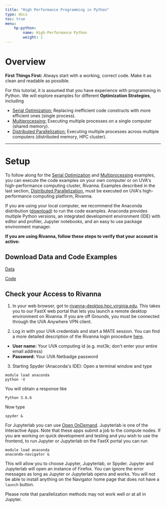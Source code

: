 ```yaml
---
title: "High Performance Programming in Python"
type: docs
toc: true
menu:
    hp-python:
        name: High-Performance Python
        weight: 1
---
```


# Overview

**First Things First:** Always start with a working, correct code. Make it as clean and readable as possible.

For this tutorial, it is assumed that you have experience with programming in Python. We will explore examples for different **Optimization Strategies**, including

* [Serial Optimization:](serial-optimization) Replacing inefficient code constructs with more efficient ones (single process).
* [Multiprocessing:](multiprocessing) Executing multiple processes on a single computer (shared memory).
* [Distributed Parallelization:](distributed-parallelization) Executing multiple processes across multiple computers (distributed memory, HPC cluster).

- - -

# Setup

To follow along for the [Serial Optimization](#serial-optimization-strategies) and [Multiprocessing](#multiprocessing) examples, you can execute the code examples on your own computer or on UVA's high-performance computing cluster, Rivanna.  Examples described in the last section, [Distributed Parallelization](#distributed-parallelization), must be executed on UVA's high-performance computing platform, Rivanna.

If you are using your local computer, we recommend the Anaconda distribution (<a href="https://www.anaconda.com/distribution/" target="balnk_">download</a>) to run the code examples. Anaconda provides multiple Python versions, an integrated development environment (IDE) with editor and profiler, Jupyter notebooks, and an easy to use package environment manager.

**If you are using Rivanna, follow these steps to verify that your account is active:**

## Download Data and Code Examples

[Data](/notes/python_high_perf/data.zip)

[Code](/notes/python_high_perf/codes.zip)

## Check your Access to Rivanna

1. In your web browser, got to <a href="https://rivanna-desktop.hpc.virginia.edu" target="_blank">rivanna-desktop.hpc.virginia.edu</a>.  This takes you to our FastX web portal that lets you launch a remote desktop environment on Rivanna.  If you are off Grounds, you must be connected through the UVA Anywhere VPN client.

2. Log in with your UVA credentials and start a MATE session.  You can find a more detailed description of the Rivanna login procedure <a href="https://www.rc.virginia.edu/userinfo/rivanna/logintools/fastx/" target="_blank">here</a>.
  * **User name:** Your UVA computing id (e.g. mst3k; don't enter your entire email address)
  * **Password:** Your UVA Netbadge password 

3. Starting Spyder (Anaconda's IDE): Open a terminal window and type
```
module load anaconda
python -V
```
You will obtain a response like
```
Python 3.6.6
```
Now type
```
spyder &
```

For Jupyterlab you can use [Open OnDemand](https://rivanna-portal.hpc.virginia.edu).  Jupyterlab is one of the Interactive Apps.  Note that these apps submit a job to the compute nodes.  If you are working on quick development and testing and you wish to use the frontend, to run Jupyter or Jupyterlab on the FastX portal you can run 
```
module load anaconda
anaconda-navigator &
```
This will allow you to choose Jupyter, Jupyterlab, or Spyder.  Jupyter and Jupyterlab will open an instance of Firefox.  You can ignore the error messages as long as Jupyter or Jupyterlab opens and works.  You will not be able to install anything on the Navigator home page that does not have a `launch` button.

Please note that parallelization methods may not work well or at all in Jupyter.
<br>
